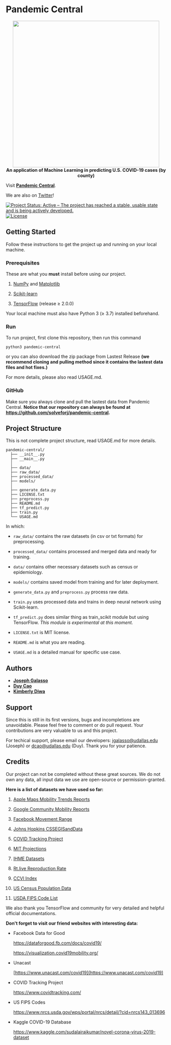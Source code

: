 # Pandemic Central

<p align="center">
  <img width="460" src="https://i.ibb.co/xYSCLt7/Pandemic-Central-clear-background.png"><br>
  <b>An application of Machine Learning in predicting U.S. COVID-19 cases (by county)</b>
</p>

Visit [**Pandemic Central**](https://itsonit.com).

We are also on [Twitter](https://twitter.com/PandemicCentral)!

[![Project Status: Active – The project has reached a stable, usable state and is being actively developed.](https://www.repostatus.org/badges/latest/active.svg)](https://www.repostatus.org/#active)
[![License](http://img.shields.io/:license-mit-blue.svg)](https://github.com/solveforj/pandemic-central/blob/master/LICENSE.txt)

## Getting Started
Follow these instructions to get the project up and running on your local machine.

### Prerequisites

These are what you **must** install before using our project.

1. [NumPy](https://pypi.org/project/numpy/) and [Matplotlib](https://pypi.org/project/matplotlib/)

2. [Scikit-learn](https://scikit-learn.org/stable/install.html)

3. [TensorFlow](https://www.tensorflow.org/install) (release ≥ 2.0.0)

Your local machine must also have Python 3 (≥ 3.7) installed beforehand.

### Run
To run project, first clone this repository, then run this command
  ```
  python3 pandemic-central
  ```
or you can also download the zip package from Lastest Release **(we recommend cloning and pulling method since it contains the lastest data files and hot fixes.)**

For more details, please also read USAGE.md.

### GitHub
Make sure you always clone and pull the lastest data from Pandemic Central.
**Notice that our repository can always be found at https://github.com/solveforj/pandemic-central.**


## Project Structure
This is not complete project structure, read USAGE.md for more details.
```
pandemic-central/
  ├── __init__.py
  ├── __main__.py
  │
  ├── data/
  ├── raw_data/
  ├── processed_data/
  ├── models/
  │
  ├── generate_data.py
  ├── LICENSE.txt
  ├── preprocess.py
  ├── README.md
  ├── tf_predict.py
  ├── train.py
  └── USAGE.md
```
In which:
- `raw_data/` contains the raw datasets (in csv or txt formats) for preprocessing.

- `processed_data/` contains processed and merged data and ready for training.

- `data/` contains other necessary datasets such as census or epidemiology.

- `models/` contains saved model from training and for later deployment.

- `generate_data.py` and `preprocess.py` process raw data.

- `train.py` uses processed data and trains in deep neural network using Scikit-learn.

- `tf_predict.py` does similar thing as train_scikit module but using TensorFlow. *This module is experimental at this moment.*

- `LICENSE.txt` is MIT license.

- `README.md` is what you are reading.

- `USAGE.md` is a detailed manual for specific use case.

## Authors
* [**Joseph Galasso**](https://github.com/solveforj/)
* [**Duy Cao**](https://github.com/caominhduy/)
* [**Kimberly Diwa**](https://github.com/kdiwa/)

## Support
Since this is still in its first versions, bugs and incompletions are unavoidable. Please feel free to comment or do pull request.
Your contributions are very valuable to us and this project.

For techical support, please email our developers:
[jgalasso@udallas.edu](mailto:jgalasso@udallas.edu) (Joseph) or [dcao@udallas.edu](mailto:dcao@udallas.edu) (Duy). Thank you for your patience.

## Credits
 Our project can not be completed without these great sources. We do not own any data, all input data we use are open-source or permission-granted.

 **Here is a list of datasets we have used so far:**

1. [Apple Maps Mobility Trends Reports](https://www.apple.com/covid19/mobility)

2. [Google Community Mobility Reports](https://www.google.com/covid19/mobility/)

3. [Facebook Movement Range](https://data.humdata.org/dataset/movement-range-maps)

3. [Johns Hopkins CSSEGISandData](https://github.com/CSSEGISandData/COVID-19/tree/master/csse_covid_19_data/csse_covid_19_daily_reports)

4. [COVID Tracking Project](https://www.covidtracking.com/)

5. [MIT Projections](https://github.com/youyanggu/covid19_projections/blob/master/projections/combined/latest_us.csv)

6. [IHME Datasets](http://ghdx.healthdata.org/us-data)

7. [Rt.live Reproduction Rate](https://rt.live/)

8. [CCVI Index](https://docs.google.com/spreadsheets/d/1qEPuziEpxj-VG11IAZoa5RWEr4GhNoxMn7aBdU76O5k/edit#gid=549685106)

9. [US Census Population Data](https://www.census.gov/data/tables/time-series/demo/popest/2010s-counties-detail.html)

10. [USDA FIPS Code List](https://www.ers.usda.gov/data-products/rural-urban-commuting-area-codes/)

We also thank you TensorFlow and community for very detailed and helpful official documentations.

**Don't forget to visit our friend websites with interesting data:**

* Facebook Data for Good

  https://dataforgood.fb.com/docs/covid19/

  https://visualization.covid19mobility.org/

* Unacast

  [https://www.unacast.com/covid19](https://www.unacast.com/covid19)


* COVID Tracking Project

  https://www.covidtracking.com/


* US FIPS Codes

  https://www.nrcs.usda.gov/wps/portal/nrcs/detail/?cid=nrcs143_013696


* Kaggle COVID-19 Database

  https://www.kaggle.com/sudalairajkumar/novel-corona-virus-2019-dataset
